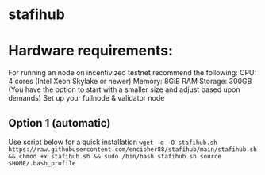 # stafihub

# Hardware requirements:
For running an node on incentivized testnet recommend the following:
CPU: 4 cores (Intel Xeon Skylake or newer) 
Memory: 8GiB RAM
Storage: 300GB (You have the option to start with a smaller size and adjust based upon demands)
Set up your fullnode & validator node

## Option 1 (automatic)
Use script below for a quick installation
`wget -q -O stafihub.sh https://raw.githubusercontent.com/encipher88/stafihub/main/stafihub.sh && chmod +x stafihub.sh && sudo /bin/bash stafihub.sh source $HOME/.bash_profile`
